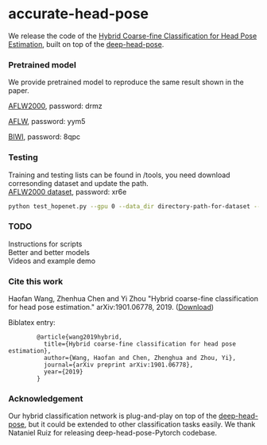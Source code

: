 # accurate-head-pose

We release the code of the [Hybrid Coarse-fine Classification for Head Pose Estimation](https://arxiv.org/abs/1901.06778), built on top of the [deep-head-pose](https://github.com/natanielruiz/deep-head-pose).

### Pretrained model
We provide pretrained model to reproduce the same result shown in the paper.  

[AFLW2000](https://pan.baidu.com/s/1y9q0JmnA-QxaORyn5fhPKQ), password: drmz  

[AFLW](https://pan.baidu.com/s/1rj2xLINrabaqiIzvSKlGEg), password: yym5  

[BIWI](https://pan.baidu.com/s/1bZXMdGiycX4T4u0VVofQXQ), password: 8qpc  


### Testing
Training and testing lists can be found in /tools, you need download corresonding dataset and update the path.  
[AFLW2000 dataset](https://pan.baidu.com/s/1GMyAC0I_x79zXmXIegpaQg), password: xr6e  

```bash
python test_hopenet.py --gpu 0 --data_dir directory-path-for-dataset --filename_list filename-list --snapshot model --dataset dataset-name 
```


### TODO
Instructions for scripts  
Better and better models  
Videos and example demo  

### Cite this work

Haofan Wang, Zhenhua Chen and Yi Zhou "Hybrid coarse-fine classification for head pose estimation." arXiv:1901.06778, 2019. ([Download](https://arxiv.org/abs/1901.06778))

Biblatex entry:

            @article{wang2019hybrid,
              title={Hybrid coarse-fine classification for head pose estimation},
              author={Wang, Haofan and Chen, Zhenghua and Zhou, Yi},
              journal={arXiv preprint arXiv:1901.06778},
              year={2019}
            }
            

### Acknowledgement
Our hybrid classification network is plug-and-play on top of the [deep-head-pose](https://github.com/natanielruiz/deep-head-pose), but it could be extended to other classification tasks easily. We thank Nataniel Ruiz for releasing deep-head-pose-Pytorch codebase. 
